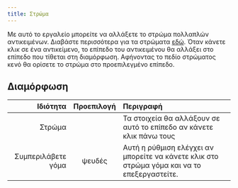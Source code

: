 ```yaml
---
title: Στρώμα
---
```


Με αυτό το εργαλείο μπορείτε να αλλάξετε το στρώμα πολλαπλών αντικειμένων. Διαβάστε περισσότερα για τα στρώματα [εδώ](../layers.md). Όταν κάνετε κλικ σε ένα αντικείμενο, το επίπεδο του αντικειμένου θα αλλάξει στο επίπεδο που τίθεται στη διαμόρφωση. Αφήνοντας το πεδίο στρώματος κενό θα ορίσετε το στρώμα στο προεπιλεγμένο επίπεδο.

## Διαμόρφωση

|           Ιδιότητα | Προεπιλογή | Περιγραφή                                                                                   |
| ------------------:|:----------:|:------------------------------------------------------------------------------------------- |
|             Στρώμα |            | Τα στοιχεία θα αλλάξουν σε αυτό το επίπεδο αν κάνετε κλικ πάνω τους                         |
| Συμπεριλάβετε γόμα |   ψευδές   | Αυτή η ρύθμιση ελέγχει αν μπορείτε να κάνετε κλικ στο στρώμα γόμα και να το επεξεργαστείτε. |
